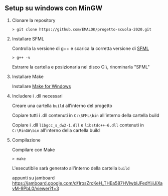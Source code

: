 ## Setup su windows con MinGW

 1. Clonare la repository
    
    `> git clone https://github.com/EMALOK/progetto-scuola-2020.git`
 
 2. Installare SFML

    Controlla la versione di g++ e scarica la corretta versione di [SFML](https://www.sfml-dev.org)

    `> g++ -v`

    Estrarre la cartella e posizionarla nel disco C:\\, rinominarla "SFML"
 
 3. Installare Make
 
    Installare [Make for Windows](http://gnuwin32.sourceforge.net/packages/make.htm)

4. Includere i .dll necessari

	Creare una cartella `build` all'interno del progetto
	
	Copiare tutti i .dll contenuti in `C:\SFML\bin` all'interno della cartella build
	
	Copiare i .dll `libgcc_s_dw2-1.dll` e `libstdc++-6.dll` contenuti in `C:\MinGW\bin` all'interno della cartella build
	
 5. Compilazione
 
	 Compilare con Make
     
	 `> make`
	 
	 L'esecutibile sarà generato all'interno della cartella `build`
	 
	 appunti su jamboard
https://jamboard.google.com/d/1rosZrcKeH_THEa587HVlwblJFedYjjiJiXavM-9PbL0/viewer?f=3
